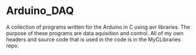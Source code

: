 # Arduino_DAQ

A collection of programs written for the Arduino in C using avr libraries. The purpose of these programs are data aquisition and control.
All of my own headers and source code that is used in the code is in the MyCLibraries repo.
